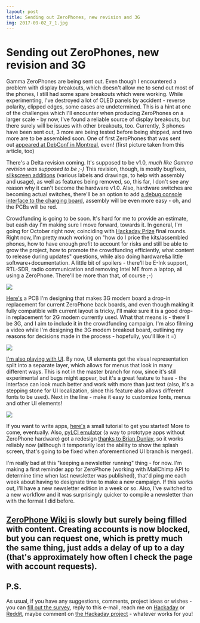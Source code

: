 ```yaml
---
layout: post
title: Sending out ZeroPhones, new revision and 3G
img: 2017-09-02_7_1.jpg 
---
```


# Sending out ZeroPhones, new revision and 3G
 Gamma ZeroPhones are being sent out. Even though I encountered a problem with display breakouts, which doesn't allow me to send out most of the phones, I still had some spare breakouts which were working. While experimenting, I've destroyed a lot of OLED panels by accident - reverse polarity, clipped edges, some cases are undetermined. This is a hint at one of the challenges which I'll encounter when producing ZeroPhones on a larger scale - by now, I've found a reliable source of display breakouts, but there surely will be issues with other breakouts, too. Currently, 3 phones have been sent out, 3 more are being tested before being shipped, and two more are to be assembled soon. One of first ZeroPhones that was sent out [appeared at DebConf in Montreal](https://bits.debian.org/2017/08/debian-mobile-continues.html), even! (first picture taken from this article, too)  
   
 There's a Delta revision coming. It's supposed to be v1.0, *much like Gamma revision was supposed to be ;-)* This revision, though, is mostly bugfixes, [silkscreen additions](https://github.com/ZeroPhone/ZeroPhone-PCBs/issues/52) (various labels and drawings, to help with assembly and usage), as well as features being removed, so, this far, I don't see any reason why it can't become the hardware v1.0. Also, hardware switches are becoming actual switches, there'll be an option to add [a debug console interface to the charging board](https://github.com/ZeroPhone/ZeroPhone-PCBs/issues/49), assembly will be even more easy - oh, and the PCBs will be red.  
   
 Crowdfunding is going to be soon. It's hard for me to provide an estimate, but eash day I'm making sure I move forward, towards it. In general, I'm going for October right now, coinciding with [Hackaday Prize](https://hackaday.io/prize) final rounds. Right now, I'm pretty much working on "how do I price the kits/assembled phones, how to have enough profit to account for risks and still be able to grow the project, how to promote the crowdfunding efficiently, what content to release during updates" questions, while also doing hardware&a little software+documentation. A little bit of spoilers - there'll be E-Ink support, RTL-SDR, radio communication and removing Intel ME from a laptop, all using a ZeroPhone. There'll be more than that, of course ;-)  
   
 ![](https://gallery.mailchimp.com/055beefeabea5aa48a0c0bc74/images/9caebd29-24bd-4f49-8b31-f5f22f3046c9.png)  
   
 [Here's](https://github.com/ZeroPhone/ZeroPhone-Mod-PCBs/tree/master/sim53x0_breakout) a PCB I'm designing that makes 3G modem board a drop-in replacement for current ZeroPhone back boards, and even though making it fully compatible with current layout is tricky, I'll make sure it is a good drop-in replacement for 2G modem currently used. What that means is - there'll be 3G, and I aim to include it in the crowdfunding campaign. I'm also filming a video while I'm designing the 3G modem breakout board, outlining my reasons for decisions made in the process - hopefully, you'll like it =)  
   
 ![](https://gallery.mailchimp.com/055beefeabea5aa48a0c0bc74/images/34e2fe90-2367-4c38-a86d-86ea143a0033.jpg)  
   
 [I'm also playing with UI](https://github.com/ZeroPhone/pyLCI/tree/prettier_ui). By now, UI elements got the visual representation split into a separate layer, which allows for menus that look in many different ways. This is not in the master branch for now, since it's still experimental and bugs might appear, but it's a great feature to have - the interface can look much better and work with more than just text (also, it's a stepping stone for UI localization, since this feature also allows different fonts to be used). Next in the line - make it easy to customize fonts, menus and other UI elements!  
   
 ![](https://gallery.mailchimp.com/055beefeabea5aa48a0c0bc74/images/0cda64d1-1346-4555-9806-519d5132f84a.jpg)  
   
 If you want to write apps, [here's](https://hackaday.io/project/19035/log/63675) a small tutorial to get you started! More to come, eventually. Also, [pyLCI emulator](http://wiki.zerophone.org/index.php/PyLCI_emulator_setup) (a way to prototype apps without ZeroPhone hardware) got a redesign [thanks to Brian Dunlay](https://github.com/ZeroPhone/pyLCI/pull/12), so it works reliably now (although it temporarily lost the ability to show the splash screen, that's going to be fixed when aforementioned UI branch is merged).  
   
 I'm really bad at this "keeping a newsletter running" thing - for now. I'm making a first reminder app for ZeroPhone (working with MailChimp API to determine time when last newsletter was published), that'd ping me each week about having to designate time to make a new campaign. If this works out, I'll have a new newsletter edition in a week or so. Also, I've switched to a new workflow and it was surprisingly quicker to compile a newsletter than with the format I did before.  
   
 [ZeroPhone Wiki](http://wiki.zerophone.org/index.php/Main_Page) is slowly but surely being filled with content. Creating accounts is now blocked, but you can request one, which is pretty much the same thing, just adds a delay of up to a day (that's approximately how often I check the page with account requests).  
---

## P.S.
 As usual, if you have any suggestions, comments, project ideas or wishes - you can [fill out the survey](https://zerophone.github.io/newsletter/survey/), reply to this e-mail, reach me on [Hackaday](https://hackaday.io/CRImier) or [Reddit](https://www.reddit.com/user/CRImier), maybe comment on [the Hackaday project](https://hackaday.io/project/19035) - whatever works for you! 

  